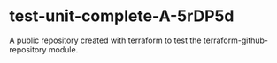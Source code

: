 # test-unit-complete-A-5rDP5d
A public repository created with terraform to test the terraform-github-repository module.
